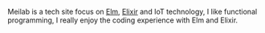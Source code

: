 Meilab is a tech site focus on [Elm][elm], [Elixir][elixir] and IoT technology, I like functional programming, I really enjoy the coding experience with Elm and Elixir.

[elm]: http://elm-lang.org
[elixir]: https://elixir-lang.org
